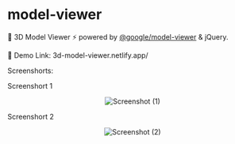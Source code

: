 # model-viewer

👾 3D Model Viewer ⚡ powered by <a href="https://github.com/google/model-viewer">@google/model-viewer<a> & jQuery. 

🔗 Demo Link: 3d-model-viewer.netlify.app/

Screenshorts:

Screenshort 1
<div align="center">

![Screenshot (1)](https://user-images.githubusercontent.com/96859890/219871707-e643d8aa-e25b-4529-bb8f-3429d9521402.png)

</div>

Screenshort 2

<div align="center">

![Screenshot (2)](https://user-images.githubusercontent.com/96859890/219871689-8b00ae6a-d7f2-476b-bf20-4c0a1303942c.png)

</div>
